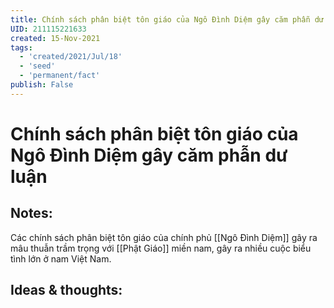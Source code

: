 ```yaml
---
title: Chính sách phân biệt tôn giáo của Ngô Đình Diệm gây căm phẫn dư luận
UID: 211115221633
created: 15-Nov-2021
tags:
  - 'created/2021/Jul/18'
  - 'seed'
  - 'permanent/fact'
publish: False
---
```

# Chính sách phân biệt tôn giáo của Ngô Đình Diệm gây căm phẫn dư luận

## Notes:
Các chính sách phân biệt tôn giáo của chính phủ [[Ngô Đình Diệm]] gây ra mâu thuẫn trầm trọng với [[Phật Giáo]] miền nam, gây ra nhiều cuộc biểu tình lớn ở nam Việt Nam.

## Ideas & thoughts:
